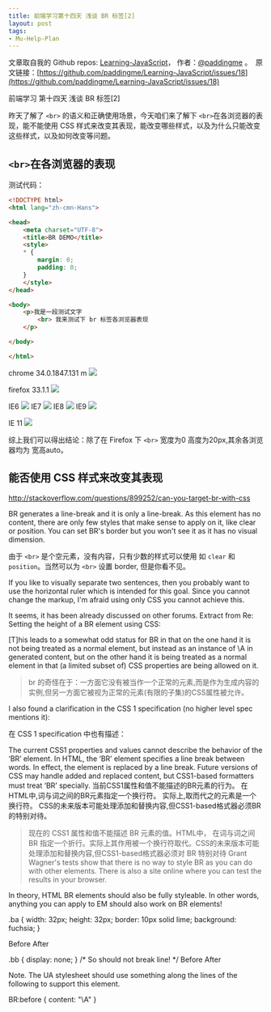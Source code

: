 ```yaml
---
title: 前端学习第十四天 浅谈 BR 标签[2]
layout: post
tags:
- Mu-Help-Plan
---
```



 文章取自我的 Github  repos: [Learning-JavaScript](https://github.com/paddingme/Learning-JavaScript)， 作者：[@paddingme](http://padding.me/about.html) 。 
 &nbsp;原文链接：[https://github.com/paddingme/Learning-JavaScript/issues/18](https://github.com/paddingme/Learning-JavaScript/issues/18)

前端学习 第十四天 浅谈 BR 标签[2]

昨天了解了 `<br>` 的语义和正确使用场景，今天咱们来了解下  `<br>`在各浏览器的表现，能不能使用 CSS 样式来改变其表现，能改变哪些样式，以及为什么只能改变这些样式，以及如何改变等问题。

## `<br>`在各浏览器的表现

测试代码：
```html
<!DOCTYPE html>
<html lang="zh-cmn-Hans">

<head>
    <meta charset="UTF-8">
    <title>BR DEMO</title>
    <style>
    * {
        margin: 0;
        padding: 0;
    }
    </style>
</head>

<body>
    <p>我是一段测试文字
        <br> 我来测试下 br 标签各浏览器表现
    </p>

</body>

</html>

```

chrome 34.0.1847.131 m
![](http://paddingme.qiniudn.com/chrome.PNG)

firefox 33.1.1
![](http://paddingme.qiniudn.com/firefox.PNG)

IE6
![](http://paddingme.qiniudn.com/IE6.PNG)
IE7
![](http://paddingme.qiniudn.com/ie7.PNG)
IE8
![](http://paddingme.qiniudn.com/ie8.PNG)
IE9 
![](http://paddingme.qiniudn.com/IE9.PNG)

IE 11
![](http://paddingme.qiniudn.com/ie11.PNG)

综上我们可以得出结论：除了在 Firefox 下 `<br>` 宽度为0 高度为20px,其余各浏览器均为 宽高auto。

## 能否使用 CSS 样式来改变其表现

http://stackoverflow.com/questions/899252/can-you-target-br-with-css

BR generates a line-break and it is only a line-break. As this element has no content, there are only few styles that make sense to apply on it, like clear or position. You can set BR's border but you won't see it as it has no visual dimension.

由于 `<br>` 是个空元素，没有内容，只有少数的样式可以使用 如 `clear` 和`position`。当然可以为 `<br>` 设置 border, 但是你看不见。

If you like to visually separate two sentences, then you probably want to use the horizontal ruler which is intended for this goal. Since you cannot change the markup, I'm afraid using only CSS you cannot achieve this.

It seems, it has been already discussed on other forums. Extract from Re: Setting the height of a BR element using CSS:

[T]his leads to a somewhat odd status for BR in that on the one hand it is not being treated as a normal element, but instead as an instance of \A in generated content, but on the other hand it is being treated as a normal element in that (a limited subset of) CSS properties are being allowed on it.

>br  的奇怪在于：一方面它没有被当作一个正常的元素,而是作为生成内容的实例,但另一方面它被视为正常的元素(有限的子集)的CSS属性被允许。

I also found a clarification in the CSS 1 specification (no higher level spec mentions it):

在 CSS 1 specification 中也有描述：


The current CSS1 properties and values cannot describe the behavior of the ‘BR’ element. In HTML, the ‘BR’ element specifies a line break between words. In effect, the element is replaced by a line break. Future versions of CSS may handle added and replaced content, but CSS1-based formatters must treat ‘BR’ specially.
当前CSS1属性和值不能描述的BR元素的行为。 在HTML中,词与词之间的BR元素指定一个换行符。 实际上,取而代之的元素是一个换行符。 CSS的未来版本可能处理添加和替换内容,但CSS1-based格式器必须BR的特别对待。 
> 现在的 CSS1 属性和值不能描述 BR 元素的值。HTML中， 在词与词之间 BR 指定一个折行。实际上其作用被一个换行符取代。CSS的未来版本可能处理添加和替换内容,但CSS1-based格式器必须对 BR 特别对待
Grant Wagner's tests show that there is no way to style BR as you can do with other elements. There is also a site online where you can test the results in your browser.


In theory, HTML BR elements should also be fully styleable. In other words, anything you can apply to EM should also work on BR elements!

.ba { width: 32px; height: 32px; border: 10px solid lime; background: fuchsia; }

Before
After

.bb { display: none; } /* So should not break line! */
Before After

Note. The UA stylesheet should use something along the lines of the following to support this element.

   BR:before { content: "\A" }
